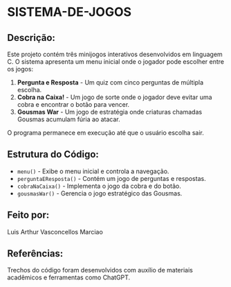 # SISTEMA-DE-JOGOS

## Descrição:
Este projeto contém três minijogos interativos desenvolvidos em linguagem C. O sistema apresenta um menu inicial onde o jogador pode escolher entre os jogos:

1. **Pergunta e Resposta** - Um quiz com cinco perguntas de múltipla escolha.
2. **Cobra na Caixa!** - Um jogo de sorte onde o jogador deve evitar uma cobra e encontrar o botão para vencer.
3. **Gousmas War** - Um jogo de estratégia onde criaturas chamadas Gousmas acumulam fúria ao atacar.

O programa permanece em execução até que o usuário escolha sair.

## Estrutura do Código:
- `menu()` - Exibe o menu inicial e controla a navegação.
- `perguntaEResposta()` - Contém um jogo de perguntas e respostas.
- `cobraNaCaixa()` - Implementa o jogo da cobra e do botão.
- `gousmasWar()` - Gerencia o jogo estratégico das Gousmas.

## Feito por:
Luis Arthur Vasconcellos Marciao

## Referências:
Trechos do código foram desenvolvidos com auxílio de materiais acadêmicos e ferramentas como ChatGPT.
